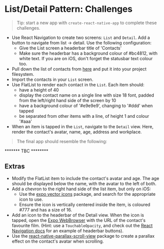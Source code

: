 # List/Detail Pattern: Challenges

> Tip: start a new app with `create-react-native-app` to complete these challenges.

- Use React Navigation to create two screens: `List` and `Detail`. Add a button to navigate from list -> detail. Use the following configuration:
  - Give the List screen a headerbar title of 'Contacts'
  - Make sure the headerbar has a background colour of #bc4812, with white text. If you are on iOS, don't forget the statusbar text colour too.
- Pull down the list of contacts from [here](TBCTBCTBC) and put it into your project filesystem.
- Import the contacts in your `List` screen.
- Use FlatList to render each contact in the `List`. Each item should:
  - have a height of 40
  - display the contact name on a single line with size 18 font, padded from the left/right hand side of the screen by 10
  - have a background colour of '#e9e9e9', changing to '#ddd' when tapped
  - be separated from other items with a line, of height 1 and colour '#aaa'
- When an item is tapped in the `List`, navigate to the `Detail` view. Here, render the contact's avatar, name, age, address and workplace.

> The final app should resemble the following:

******* TBC ********

## Extras

- Modify the FlatList item to include the contact's avatar and age. The age should be displayed below the name, with the avatar to the left of both.
- Add a chevron to the right hand side of the list item, but only on iOS:
  - Use the [expo vector icons](https://docs.expo.io/versions/latest/guides/icons.html#expovector-icons) package, and search for the appropriate icon to use.
  - Ensure the icon is vertically centered inside the item, is coloured #777 and has a size of 16.
- Add an icon to the headerbar of the Detail view. When the icon is tapped, open the [Expo WebBrowser](https://docs.expo.io/versions/latest/sdk/webbrowser.html) with the URL of the contact's favourite film. (Hint: use a `TouchableOpacity`, and check out the [React Navigation docs](https://reactnavigation.org/docs/header-buttons.html) for an example of headerbar buttons).
- Use the [react-native-parallax-scroll-view](https://github.com/i6mi6/react-native-parallax-scroll-view) package to create a parallax effect on the contact's avatar when scrolling.
